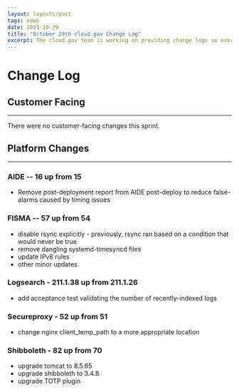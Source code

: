 ```yaml
---
layout: layouts/post
tags: news
date: 2021-10-29
title: "October 29th cloud.gov Change Log" 
excerpt: The cloud.gov team is working on providing change logs so everyone can see new features and updates.
---
```


# Change Log
## Customer Facing
---

There were no customer-facing changes this sprint.

## Platform Changes
---

### AIDE -- 16 up from 15

* Remove post-deployment report from AIDE post-deploy to reduce false-alarms caused by timing issues

### FISMA -- 57 up from 54

* disable rsync explicitly - previously, rsync ran based on a condition that would never be true
* remove dangling systemd-timesyncd files
* update IPv6 rules
* other minor updates

### Logsearch - 211.1.38 up from 211.1.26

* add acceptance test validating the number of recently-indexed logs

### Secureproxy - 52 up from 51

* change nginx client_temp_path to a more appropriate location

### Shibboleth - 82 up from 70

* upgrade tomcat to 8.5.65
* upgrade shibboleth to 3.4.8
* upgrade TOTP plugin
